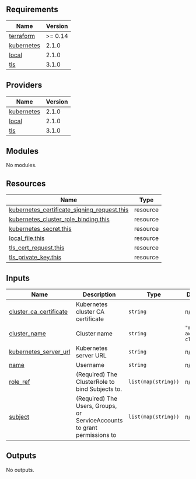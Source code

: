 ## Requirements

| Name | Version |
|------|---------|
| <a name="requirement_terraform"></a> [terraform](#requirement\_terraform) | >= 0.14 |
| <a name="requirement_kubernetes"></a> [kubernetes](#requirement\_kubernetes) | 2.1.0 |
| <a name="requirement_local"></a> [local](#requirement\_local) | 2.1.0 |
| <a name="requirement_tls"></a> [tls](#requirement\_tls) | 3.1.0 |

## Providers

| Name | Version |
|------|---------|
| <a name="provider_kubernetes"></a> [kubernetes](#provider\_kubernetes) | 2.1.0 |
| <a name="provider_local"></a> [local](#provider\_local) | 2.1.0 |
| <a name="provider_tls"></a> [tls](#provider\_tls) | 3.1.0 |

## Modules

No modules.

## Resources

| Name | Type |
|------|------|
| [kubernetes_certificate_signing_request.this](https://registry.terraform.io/providers/hashicorp/kubernetes/2.1.0/docs/resources/certificate_signing_request) | resource |
| [kubernetes_cluster_role_binding.this](https://registry.terraform.io/providers/hashicorp/kubernetes/2.1.0/docs/resources/cluster_role_binding) | resource |
| [kubernetes_secret.this](https://registry.terraform.io/providers/hashicorp/kubernetes/2.1.0/docs/resources/secret) | resource |
| [local_file.this](https://registry.terraform.io/providers/hashicorp/local/2.1.0/docs/resources/file) | resource |
| [tls_cert_request.this](https://registry.terraform.io/providers/hashicorp/tls/3.1.0/docs/resources/cert_request) | resource |
| [tls_private_key.this](https://registry.terraform.io/providers/hashicorp/tls/3.1.0/docs/resources/private_key) | resource |

## Inputs

| Name | Description | Type | Default | Required |
|------|-------------|------|---------|:--------:|
| <a name="input_cluster_ca_certificate"></a> [cluster\_ca\_certificate](#input\_cluster\_ca\_certificate) | Kubernetes cluster CA certificate | `string` | n/a | yes |
| <a name="input_cluster_name"></a> [cluster\_name](#input\_cluster\_name) | Cluster name | `string` | `"my-awesome-cluster"` | no |
| <a name="input_kubernetes_server_url"></a> [kubernetes\_server\_url](#input\_kubernetes\_server\_url) | Kubernetes server URL | `string` | n/a | yes |
| <a name="input_name"></a> [name](#input\_name) | Username | `string` | n/a | yes |
| <a name="input_role_ref"></a> [role\_ref](#input\_role\_ref) | (Required) The ClusterRole to bind Subjects to. | `list(map(string))` | n/a | yes |
| <a name="input_subject"></a> [subject](#input\_subject) | (Required) The Users, Groups, or ServiceAccounts to grant permissions to | `list(map(string))` | n/a | yes |

## Outputs

No outputs.
